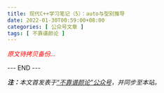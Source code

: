 ```yaml
---
title: 现代C++学习笔记（5）：auto与型别推导
date: 2022-01-30T00:59:00+08:00
categories: [ 公众号文章 ]
tags: [ 不靠谱颜论 ]
---
```


<font color=red><i>原文待拷贝备份...</i></font>

<div class="p-5 text-center">--- END ---</div>

<i><b>注：</b>本文首发表于[“不靠谱颜论”公众号](https://mp.weixin.qq.com/s/Eb1ZCZtlDU2Ajt3r5zOLWw)，并同步至本站。</i>
